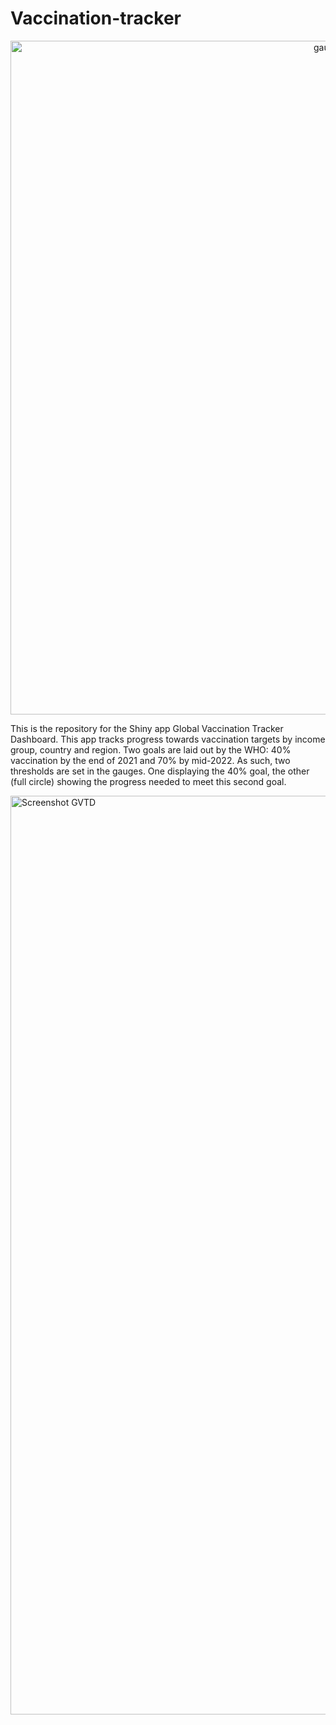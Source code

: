 # Vaccination-tracker

<center>
<img width="1078" alt="gauge-explanation" src="https://user-images.githubusercontent.com/74201925/147163413-f4eb3734-0ff1-4b1e-ab72-6ff7dba572ce.png">
</center>

This is the repository for the Shiny app Global Vaccination Tracker Dashboard. This app tracks progress towards vaccination targets by income group, country and region. Two goals are laid out by the WHO: 40% vaccination by the end of 2021 and 70% by mid-2022. As such, two thresholds are set in the gauges. One displaying the 40% goal, the other (full circle) showing the progress needed to meet this second goal. 

<img width="1470" alt="Screenshot GVTD " src="https://user-images.githubusercontent.com/74201925/147163089-7043db86-53bc-4895-94ce-26256dab6a30.png">

